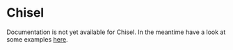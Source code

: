 # Chisel

Documentation is not yet available for Chisel.
In the meantime have a look at some examples [here](https://github.com/CleanroomMC/GroovyScript/blob/master/examples/chisel.groovy).